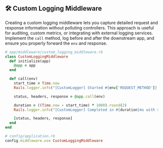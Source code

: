 ## 🛠️ Custom Logging Middleware
Creating a custom logging middleware lets you capture detailed request and response information without polluting controllers. This approach is useful for auditing, custom metrics, or integrating with external logging services. Implement the `call` method, log before and after the downstream app, and ensure you properly forward the `env` and response.

```ruby
# app/middleware/custom_logging_middleware.rb
class CustomLoggingMiddleware
  def initialize(app)
    @app = app
  end

  def call(env)
    start_time = Time.now
    Rails.logger.info("[CustomLogger] Started #{env['REQUEST_METHOD']} #{env['PATH_INFO']}")

    status, headers, response = @app.call(env)

    duration = ((Time.now - start_time) * 1000).round(2)
    Rails.logger.info("[CustomLogger] Completed in #{duration}ms with status #{status}")

    [status, headers, response]
  end
end

# config/application.rb
config.middleware.use CustomLoggingMiddleware
```
